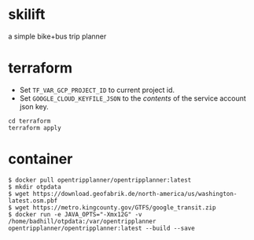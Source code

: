 # skilift
a simple bike+bus trip planner

# terraform

* Set `TF_VAR_GCP_PROJECT_ID` to current project id.
* Set `GOOGLE_CLOUD_KEYFILE_JSON` to the _contents_ of the service account json key.

```
cd terraform
terraform apply
```

# container

```
$ docker pull opentripplanner/opentripplanner:latest
$ mkdir otpdata
$ wget https://download.geofabrik.de/north-america/us/washington-latest.osm.pbf
$ wget https://metro.kingcounty.gov/GTFS/google_transit.zip
$ docker run -e JAVA_OPTS="-Xmx12G" -v /home/badhill/otpdata:/var/opentripplanner opentripplanner/opentripplanner:latest --build --save
```